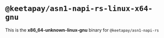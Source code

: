 # `@keetapay/asn1-napi-rs-linux-x64-gnu`

This is the **x86_64-unknown-linux-gnu** binary for `@keetapay/asn1-napi-rs`
